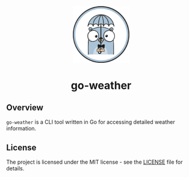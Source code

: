 <div align='center'>

<img src='./assets/go-weather.png' width='150px'/>

<h1>go-weather</h1>

</div>

## Overview

`go-weather` is a CLI tool written in Go for accessing detailed weather information.


## License

The project is licensed under the MIT license - see the [LICENSE](./LICENSE) file for details.
